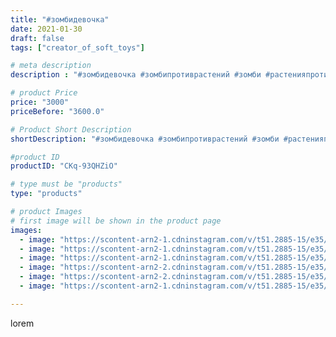 ```yaml
---
title: "#зомбидевочка"
date: 2021-01-30
draft: false
tags: ["creator_of_soft_toys"]

# meta description
description : "#зомбидевочка #зомбипротиврастений #зомби #растенияпротивзомби #растения #игрушка #цветочек #мягкаяигрушкаручнойработы #мягкаяигрушка #мягкийцветочек #мягкиерас"

# product Price
price: "3000"
priceBefore: "3600.0"

# Product Short Description
shortDescription: "#зомбидевочка #зомбипротиврастений #зомби #растенияпротивзомби #растения #игрушка #цветочек #мягкаяигрушкаручнойработы #мягкаяигрушка #мягкийцветочек #мягкиерастения #игрушкаручнойработы #растенияпротивзомби #горохострел #капуста #мягкиерастения"

#product ID
productID: "CKq-93QHZiO"

# type must be "products"
type: "products"

# product Images
# first image will be shown in the product page
images:
  - image: "https://scontent-arn2-1.cdninstagram.com/v/t51.2885-15/e35/143801412_256315659197378_1989569411414860945_n.jpg?_nc_ht=scontent-arn2-1.cdninstagram.com&_nc_cat=102&_nc_ohc=sZUhEPR13AsAX-AVhhN&se=7&tp=1&oh=d8a7efcfef40e7fedab659eac197665c&oe=60612481&ig_cache_key=MjQ5ODA4NTg2OTc5NTk5NzQ1MA%3D%3D.2"
  - image: "https://scontent-arn2-1.cdninstagram.com/v/t51.2885-15/e35/143925077_1391796234498538_5894842633063055310_n.jpg?_nc_ht=scontent-arn2-1.cdninstagram.com&_nc_cat=110&_nc_ohc=XwQYFZQDB5EAX8Afwdg&se=7&tp=1&oh=f2e906eae0d5f1370e2dacda1df90617&oe=605FFB76&ig_cache_key=MjQ5ODA4NTg2OTc2MjQxOTI3OQ%3D%3D.2"
  - image: "https://scontent-arn2-1.cdninstagram.com/v/t51.2885-15/e35/145001657_792407228030163_2854351834326049094_n.jpg?_nc_ht=scontent-arn2-1.cdninstagram.com&_nc_cat=103&_nc_ohc=soZKW7-L88EAX98UNjx&se=7&tp=1&oh=9370ea5c1fb3f3b353fc6625c02a4f3c&oe=605E33C6&ig_cache_key=MjQ5ODA4NTg2OTc3OTM0OTM5Mg%3D%3D.2"
  - image: "https://scontent-arn2-2.cdninstagram.com/v/t51.2885-15/e35/144330166_761317831258589_6316197658476356548_n.jpg?_nc_ht=scontent-arn2-2.cdninstagram.com&_nc_cat=105&_nc_ohc=QZfy7oDownMAX_xkSFA&se=7&tp=1&oh=b31d086b5f1b6153d3f704988e76b2cc&oe=605FD303&ig_cache_key=MjQ5ODA4NTg2OTg3OTk5Mjc2Nw%3D%3D.2"
  - image: "https://scontent-arn2-2.cdninstagram.com/v/t51.2885-15/e35/145149850_985503651978708_4833645200698369958_n.jpg?_nc_ht=scontent-arn2-2.cdninstagram.com&_nc_cat=100&_nc_ohc=qAlHrHhR0SUAX_R6fK2&se=7&tp=1&oh=774daba239f1b4bc268ca3c38f5e9666&oe=605DB2E8&ig_cache_key=MjQ5ODA4NTg2OTc4NzU4NDg0MA%3D%3D.2"
  - image: "https://scontent-arn2-1.cdninstagram.com/v/t51.2885-15/e35/143982825_224381222652927_5353743625077753239_n.jpg?_nc_ht=scontent-arn2-1.cdninstagram.com&_nc_cat=103&_nc_ohc=V8AebyNNWn8AX95Da54&se=7&tp=1&oh=c8ee943ad4b3f7a851bbbdc12cad1dbb&oe=605FF207&ig_cache_key=MjQ5ODA4NTg2OTc4NzU2NzE4NA%3D%3D.2"

---
```

lorem
